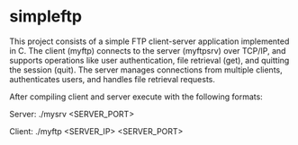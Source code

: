 # simpleftp
This project consists of a simple FTP client-server application implemented in C. The client (myftp) connects to the server (myftpsrv) over TCP/IP, and supports operations like user authentication, file retrieval (get), and quitting the session (quit). The server manages connections from multiple clients, authenticates users, and handles file retrieval requests.

After compiling client and server execute with the following formats:

Server: ./mysrv <SERVER_PORT>

Client: ./myftp <SERVER_IP> <SERVER_PORT>
